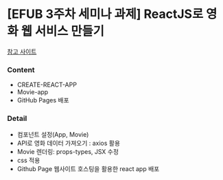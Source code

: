 # [EFUB 3주차 세미나 과제] ReactJS로 영화 웹 서비스 만들기

[참고 사이트](https://nomadcoders.co/react-fundamentals)


### Content
- CREATE-REACT-APP
- Movie-app
- GitHub Pages 배포


### Detail
- 컴포넌트 설정(App, Movie)
- API로 영화 데이터 가져오기 : axios 활용
- Movie 렌더링: props-types, JSX 수정
- css 적용
- Github Page 웹사이트 호스팅을 활용한 react app 배포
